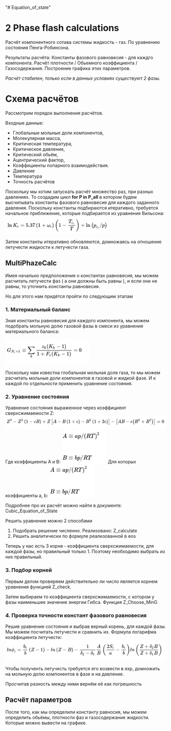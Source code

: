 "# Equation_of_state" 
# 2 Phase flash calculations

Расчёт компонентного сотава системы жидкость - газ. По уравнению состояния Пенга-Робинсона.

Результаты расчёта:
Константы фазового равновесия - для каждго компонента.
Расчёт плотности / Обьемного коэффициента / Газосодержания.
Построение графика этих параметров.

*Расчёт стабилен, только если в данных условиях существуют 2 фазы.*


# Схема расчётов

Рассмотрим порядок выполнения расчётов.

Входные данные: 
* Глобальные мольные доли компонентов,
* Молекулярная масса,
* Критическая температура,
* Критическое давление, 
* Критический обьём,
* Ацентрический фактор,
* Коэффициенты попарного взаимодействия.
* Давление 
* Температура
* Точность расчётов

Поскольку мы хотим запускать расчёт множество раз, при разных давлениях. То создадим цикл **for P in P_all** в котором будем высчитывать константы фазового равновесия для каждого заданного давления.
Поскольку константы подбираются итеративно, требуется начальное приближение, которые подбирается из уравнения Вильсона:
![alt text for screen readers](/Image/Wilson.png "Wilson eq")

Затем константы итеративно обновляются, домножаясь на отношение летучести жидкости к летучести газа.
 
## MultiPhazeCalc

Имея начально предположение о константах равновесия, мы можем расчитать летучести фаз ( а они должны быть равны ), и если они не равны, то уточнить константы равновесия.

Но для этого нам придётся пройти по следующим этапам

### 1.  Материальный баланс

Зная константы равновесия для каждого компонента, мы можем подобрать мольную долю газовой фазы в смеси из уравнения материального баланса:

![alt text for screen readers](/Image/Mat_balance.png "Mat_balance eq")

Поскольку нам известна глобальная мольная доля газа, то мы можем расчитать мольные доли компонентов в газовой и жидкой фазе. И к каждой по отдельности применить уравнение состояния.

### 2. Уравнение состояния

Уравнение состояния выраженное через коэффициент сверхсжимаемости Z:
![alt text for screen readers](/Image/Eq_state.png "Eq_state")
Где коэффициенты A и B:
![alt text for screen readers](/Image/A_B.png "A_B")
Для которых коэффициенты a, b:
![alt text for screen readers](/Image/A_B.png "a2_b2")

Подробнее про их расчёт можно найти в документе: Cubic_Equation_of_State

Решить уравнение можно 2 способами 
1) Подобрать решение численно. Реализовано: Z_calculate
2) Решить аналитически по формуле реализованной в eos

Теперь у нас есть 3 корня - коэффициента сверхсжимаемости, для каждой фазы, но правильный только 1. Поэтому необходимо выбрать из них правильный.

### 3. Подбор корней

Первым делом проверяем действительно ли число является корнем уравнения функцией Z_check.

Затем выбираем то коэффициента сверхсжимаемости, с котором у фазы  наименьшее значение энергии Гибса. Функция Z_Choose_MinG

### 4. Проверка точности констант фазового равновесия

Решив уравнение состояния и выбрав верный корень, для каждой фазы. Мы можем посчитать летучести и сравнить их.
Формула логарифма коэффициента летучести:
![alt text for screen readers](/Image/fug.png "fug")

Чтобы полученть летучесть требуется его возвести в exp, домножить на мольную долю компонентов в фазе и на давление. 

Просчитав разность между ними вернём её как погрешность

## Расчёт параметров 

После того, как мы определили константу равносия, мы можем определить обьёмы, плотности фаз и газосодержание жидкости.
Которые можно вывести на графике.
